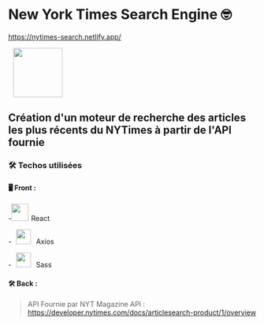 # New York Times Search Engine 🤓

<https://nytimes-search.netlify.app/>

<img src="https://m.media-amazon.com/images/I/31B-jyc2D5L.jpg" width="100" style="margin: 0 10px">

## Création d'un moteur de recherche des articles les plus récents du NYTimes à partir de l'API fournie

### 🛠 Techos utilisées

#### 🖥 Front :

-<img src="https://upload.wikimedia.org/wikipedia/commons/thumb/a/a7/React-icon.svg/1200px-React-icon.svg.png" width="35" style="margin-right: 5px">React

-<img src="https://vectorlogoseek.com/wp-content/uploads/2019/04/axios-vector-logo.png" width="30" style="margin: 0 10px">Axios

-<img src="https://upload.wikimedia.org/wikipedia/commons/thumb/9/96/Sass_Logo_Color.svg/1200px-Sass_Logo_Color.svg.png" width="30" style="margin: 0 10px">Sass

#### 🛠 Back :

> API Fournie par NYT Magazine API : https://developer.nytimes.com/docs/articlesearch-product/1/overview
